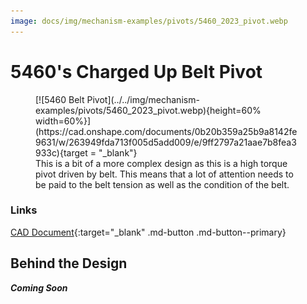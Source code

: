 ```yaml
---
image: docs/img/mechanism-examples/pivots/5460_2023_pivot.webp
---
```


<style>

td, th , table{
   border: none!important;
}

td{
  text-align: left !important;
  vertical-align: middle !important;
}

table tr:hover{
    background-color: transparent !important;
}

</style>

# 5460's Charged Up Belt Pivot

<figure markdown="span">
[![5460 Belt Pivot](../../img/mechanism-examples/pivots/5460_2023_pivot.webp){height=60% width=60%}](https://cad.onshape.com/documents/0b20b359a25b9a8142fe9631/w/263949fda713f005d5add009/e/9ff2797a21aae7b8fea3933c){target = "_blank"}
<figcaption>This is a bit of a more complex design as this is a high torque pivot driven by belt. This means that a lot of attention needs to be paid to the belt tension as well as the condition of the belt.</figcaption>
</figure>

### Links

[CAD Document](https://cad.onshape.com/documents/0b20b359a25b9a8142fe9631/w/263949fda713f005d5add009/e/9ff2797a21aae7b8fea3933c "CAD Document Link"){:target="_blank" .md-button .md-button--primary}

## Behind the Design

***Coming Soon***